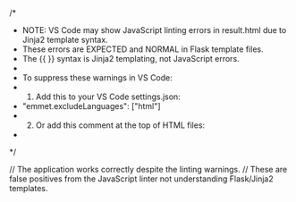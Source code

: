 /* 
 * NOTE: VS Code may show JavaScript linting errors in result.html due to Jinja2 template syntax.
 * These errors are EXPECTED and NORMAL in Flask template files.
 * The {{ }} syntax is Jinja2 templating, not JavaScript errors.
 * 
 * To suppress these warnings in VS Code:
 * 1. Add this to your VS Code settings.json:
 *    "emmet.excludeLanguages": ["html"]
 * 2. Or add this comment at the top of HTML files:
 *    <!-- eslint-disable -->
 */

// The application works correctly despite the linting warnings.
// These are false positives from the JavaScript linter not understanding Flask/Jinja2 templates.